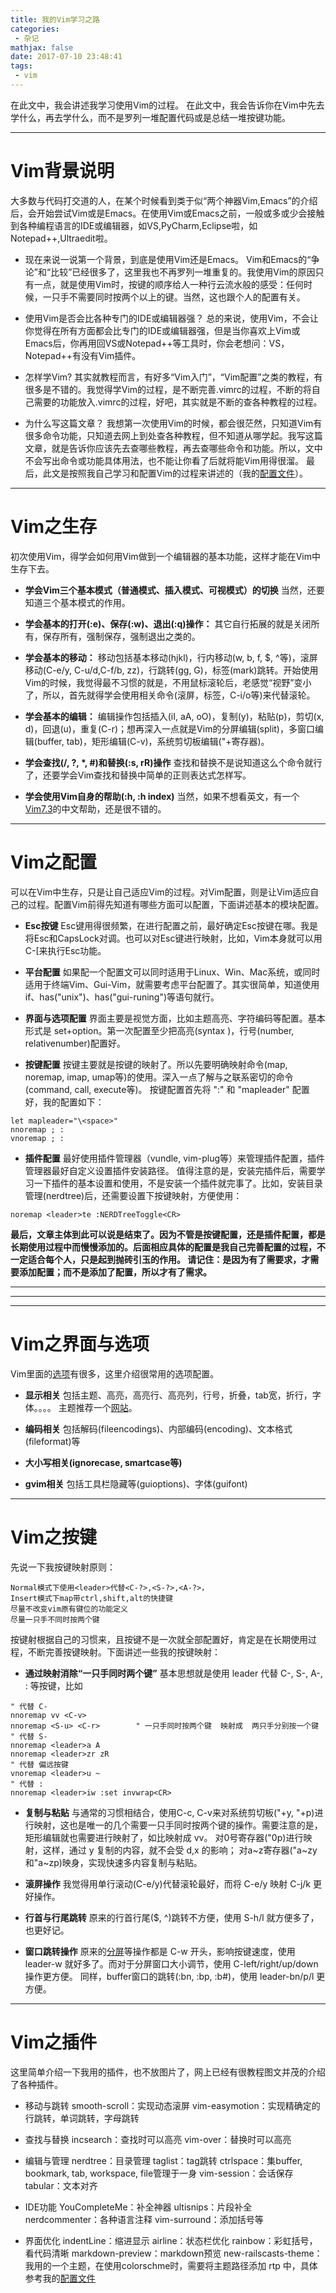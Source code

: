 ```yaml
---
title: 我的Vim学习之路
categories:
 - 杂记
mathjax: false
date: 2017-07-10 23:48:41
tags: 
 - vim
---
```


在此文中，我会讲述我学习使用Vim的过程。
在此文中，我会告诉你在Vim中先去学什么，再去学什么，而不是罗列一堆配置代码或是总结一堆按键功能。


<!-- more -->

---
# Vim背景说明
大多数与代码打交道的人，在某个时候看到类于似“两个神器Vim,Emacs”的介绍后，会开始尝试Vim或是Emacs。在使用Vim或Emacs之前，一般或多或少会接触到各种编程语言的IDE或编辑器，如VS,PyCharm,Eclipse啦，如Notepad++,Ultraedit啦。

 - 现在来说一说第一个背景，到底是使用Vim还是Emacs。
 Vim和Emacs的“争论”和“比较”已经很多了，这里我也不再罗列一堆重复的。我使用Vim的原因只有一点，就是使用Vim时，按键的顺序给人一种行云流水般的感受：任何时候，一只手不需要同时按两个以上的键。当然，这也跟个人的配置有关。

 - 使用Vim是否会比各种专门的IDE或编辑器强？
 总的来说，使用Vim，不会让你觉得在所有方面都会比专门的IDE或编辑器强，但是当你喜欢上Vim或Emacs后，你再用回VS或Notepad++等工具时，你会老想问：VS，Notepad++有没有Vim插件。

 - 怎样学Vim?
 其实就教程而言，有好多“Vim入门”，“Vim配置”之类的教程，有很多是不错的。我觉得学Vim的过程，是不断完善.vimrc的过程，不断的将自己需要的功能放入.vimrc的过程，好吧，其实就是不断的查各种教程的过程。

 - 为什么写这篇文章？
 我想第一次使用Vim的时候，都会很茫然，只知道Vim有很多命令功能，只知道去网上到处查各种教程，但不知道从哪学起。我写这篇文章，就是告诉你应该先去查哪些教程，再去查哪些命令和功能。所以，文中不会写出命令或功能具体用法，也不能让你看了后就将能Vim用得很溜。
 最后，此文是按照我自己学习和配置Vim的过程来讲述的（我的[配置文件](https://github.com/yehuohan/LinuxConfigs)）。


---
# Vim之生存
初次使用Vim，得学会如何用Vim做到一个编辑器的基本功能，这样才能在Vim中生存下去。
 - **学会Vim三个基本模式（普通模式、插入模式、可视模式）的切换**
 当然，还要知道三个基本模式的作用。

 - **学会基本的打开(:e)、保存(:w)、退出(:q)操作：**
 其它自行拓展的就是关闭所有，保存所有，强制保存，强制退出之类的。

 - **学会基本的移动：**
 移动包括基本移动(hjkl)，行内移动(w, b, f, \$, ^等)，滚屏移动(C-e/y, C-u/d,C-f/b, zz)，行跳转(gg, G)，标签(mark)跳转。开始使用Vim的时候，我觉得最不习惯的就是，不用鼠标滚轮后，老感觉“视野”变小了，所以，首先就得学会使用相关命令(滚屏，标签，C-i/o等)来代替滚轮。

 - **学会基本的编辑：**
 编辑操作包括插入(iI, aA, oO)，复制(y)，粘贴(p)，剪切(x, d)，回退(u)，重复(C-r)；想再深入一点就是Vim的分屏编辑(split)，多窗口编辑(buffer, tab)，矩形编辑(C-v)，系统剪切板编辑("+寄存器)。

 - **学会查找(/, ?, \*, \#)和替换(:s, rR)操作**
 查找和替换不是说知道这么个命令就行了，还要学会Vim查找和替换中简单的正则表达式怎样写。

 - **学会使用Vim自身的帮助(:h, :h index)**
 当然，如果不想看英文，有一个[Vim7.3](http://www.lovean.com/doc/vim/)的中文帮助，还是很不错的。

---
# Vim之配置
可以在Vim中生存，只是让自己适应Vim的过程。对Vim配置，则是让Vim适应自己的过程。配置Vim前得先知道有哪些方面可以配置，下面讲述基本的模块配置。

 - **Esc按键**
 Esc键用得很频繁，在进行配置之前，最好确定Esc按键在哪。我是将Esc和CapsLock对调。也可以对Esc键进行映射，比如，Vim本身就可以用C-\[来执行Esc功能。

 - **平台配置**
 如果配一个配置文可以同时适用于Linux、Win、Mac系统，或同时适用于终端Vim、Gui-Vim，就需要考虑平台配置了。其实很简单，知道使用if、has("unix")、has("gui-runing")等语句就行。

 - **界面与选项配置**
 界面主要是视觉方面，比如主题高亮、字符编码等配置。基本形式是 set+option。第一次配置至少把高亮(syntax )，行号(number, relativenumber)配置好。

 - **按键配置**
 按键主要就是按键的映射了。所以先要明确映射命令(map, noremap, imap, umap等)的使用。深入一点了解与之联系密切的命令(command, call, execute等)。
 按键配置首先将 ":" 和 "mapleader" 配置好，我的配置如下：
```
let mapleader="\<space>"            
nnoremap ; :
vnoremap ; :
```

 - **插件配置**
 最好使用插件管理器（vundle, vim-plug等）来管理插件配置，插件管理器最好自定义设置插件安装路径。
 值得注意的是，安装完插件后，需要学习一下插件的基本设置和使用，不是安装一个插件就完事了。比如，安装目录管理(nerdtree)后，还需要设置下按键映射，方便使用：
```
noremap <leader>te :NERDTreeToggle<CR>
```


**最后，文章主体到此可以说是结束了。因为不管是按键配置，还是插件配置，都是长期使用过程中而慢慢添加的。后面相应具体的配置是我自己完善配置的过程，不一定适合每个人，只是起到抛砖引玉的作用。
请记住：是因为有了需要求，才需要添加配置；而不是添加了配置，所以才有了需求。**


---

---

---
# Vim之界面与选项
Vim里面的[选项](http://www.lovean.com/doc/vim/quickref.html#option-list)有很多，这里介绍很常用的选项配置。

 - **显示相关**
 包括主题、高亮，高亮行、高亮列，行号，折叠，tab宽，折行，字体。。。。
 主题推荐一个[网站](http://vimcolors.com/)。

 - **编码相关**
 包括解码(fileencodings)、内部编码(encoding)、文本格式(fileformat)等

 - **大小写相关(ignorecase, smartcase等)**

 - **gvim相关**
 包括工具栏隐藏等(guioptions)、字体(guifont)


---
# Vim之按键
先说一下我按键映射原则：

```
Normal模式下使用<leader>代替<C-?>,<S-?>,<A-?>，
Insert模式下map带ctrl,shift,alt的快捷键
尽量不改变vim原有键位的功能定义
尽量一只手不同时按两个键
```

按键射根据自己的习惯来，且按键不是一次就全部配置好，肯定是在长期使用过程，不断完善按键映射。下面讲述一些我的按键映射：

 - **通过映射消除“一只手同时两个键”**
 基本思想就是使用 leader 代替 C-, S-, A-, : 等按键，比如

```
" 代替 C-
nnoremap vv <C-v>
nnoremap <S-u> <C-r>        " 一只手同时按两个键  映射成  两只手分别按一个键
" 代替 S-
nnoremap <leader>a A
nnoremap <leader>zr zR
" 代替 偏远按键
vnoremap <leader>u ~
" 代替 :
nnoremap <leader>iw :set invwrap<CR>
```

 - **复制与粘贴**
 与通常的习惯相结合，使用C-c, C-v来对系统剪切板("+y, "+p)进行映射，这也是唯一的几个需要一只手同时按两个键的操作。需要注意的是，矩形编辑就也需要进行映射了，如比映射成 vv。
 对0号寄存器("0p)进行映射，这样，通过 y 复制的内容，就不会受 d,x 的影响；
 对a~z寄存器("a~zy和"a~zp)映身，实现快速多内容复制与粘贴。

 - **滚屏操作**
 我觉得用单行滚动(C-e/y)代替滚轮最好，而将 C-e/y 映射 C-j/k 更好操作。

 - **行首与行尾跳转**
 原来的行首行尾($, ^)跳转不方便，使用 S-h/l 就方便多了，也更好记。

 - **窗口跳转操作**
 原来的[分屏](http://www.lovean.com/doc/vim/index.html#CTRL-W)等操作都是 C-w 开头，影响按键速度，使用 leader-w 就好多了。而对于分屏窗口大小调节，使用 C-left/right/up/down 操作更方便。
 同样，buffer窗口的跳转(:bn, :bp, :b#)，使用 leader-bn/p/l 更方便。



---
# Vim之插件
这里简单介绍一下我用的插件，也不放图片了，网上已经有很教程图文并茂的介绍了各种插件。

 - 移动与跳转
 smooth-scroll：实现动态滚屏
 vim-easymotion：实现精确定的行跳转，单词跳转，字母跳转

 - 查找与替换
 incsearch：查找时可以高亮
 vim-over：替换时可以高亮

 - 编辑与管理
 nerdtree：目录管理
 taglist：tag跳转
 ctrlspace：集buffer, bookmark, tab, workspace, file管理于一身
 vim-session：会话保存
 tabular：文本对齐

 - IDE功能
 YouCompleteMe：补全神器
 ultisnips：片段补全
 nerdcommenter：各种语言注释
 vim-surround：添加括号等

 - 界面优化
 indentLine：缩进显示
 airline：状态栏优化
 rainbow：彩虹括号，看代码清晰
 markdown-preview：markdown预览
 new-railscasts-theme：我用的一个主题，在使用colorschme时，需要将主题路径添加 rtp 中，具体参考我的[配置文件](https://github.com/yehuohan/LinuxConfigs)

